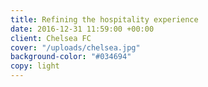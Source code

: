 ```yaml
---
title: Refining the hospitality experience
date: 2016-12-31 11:59:00 +00:00
client: Chelsea FC
cover: "/uploads/chelsea.jpg"
background-color: "#034694"
copy: light
---
```

